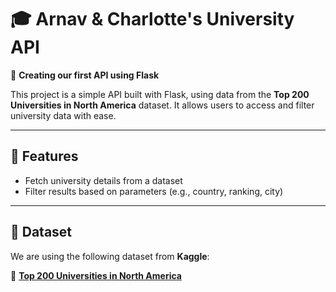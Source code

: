 # 🎓 Arnav & Charlotte's University API

🚀 **Creating our first API using Flask**  

This project is a simple API built with Flask, using data from the **Top 200 Universities in North America** dataset. It allows users to access and filter university data with ease.  

---

## 📌 Features

- Fetch university details from a dataset
- Filter results based on parameters (e.g., country, ranking, city) 

---

## 📂 Dataset  

We are using the following dataset from **Kaggle**:  

🔗 **[Top 200 Universities in North America](https://www.kaggle.com/datasets/puzanov/top-200-universities-in-north-america)**  
